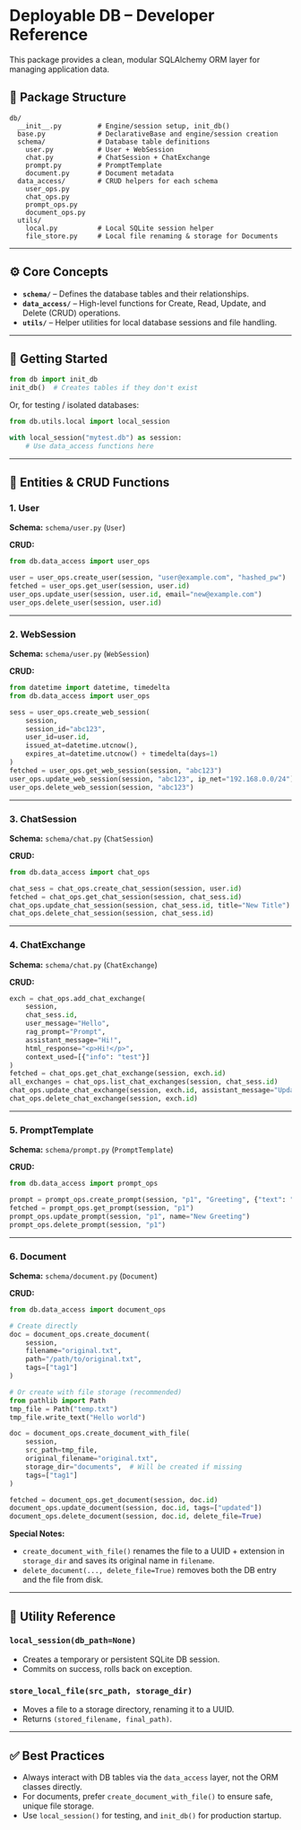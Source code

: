 # Deployable DB – Developer Reference

This package provides a clean, modular SQLAlchemy ORM layer for managing application data.

## 📂 Package Structure

```
db/
  __init__.py         # Engine/session setup, init_db()
  base.py             # DeclarativeBase and engine/session creation
  schema/             # Database table definitions
    user.py           # User + WebSession
    chat.py           # ChatSession + ChatExchange
    prompt.py         # PromptTemplate
    document.py       # Document metadata
  data_access/        # CRUD helpers for each schema
    user_ops.py
    chat_ops.py
    prompt_ops.py
    document_ops.py
  utils/
    local.py          # Local SQLite session helper
    file_store.py     # Local file renaming & storage for Documents
```

---

## ⚙️ Core Concepts

- **`schema/`** – Defines the database tables and their relationships.
- **`data_access/`** – High-level functions for Create, Read, Update, and Delete (CRUD) operations.
- **`utils/`** – Helper utilities for local database sessions and file handling.

---

## 🚀 Getting Started

```python
from db import init_db
init_db()  # Creates tables if they don't exist
```

Or, for testing / isolated databases:

```python
from db.utils.local import local_session

with local_session("mytest.db") as session:
    # Use data_access functions here
```

---

## 🧩 Entities & CRUD Functions

### 1. **User**
**Schema:** `schema/user.py` (`User`)

**CRUD:**
```python
from db.data_access import user_ops

user = user_ops.create_user(session, "user@example.com", "hashed_pw")
fetched = user_ops.get_user(session, user.id)
user_ops.update_user(session, user.id, email="new@example.com")
user_ops.delete_user(session, user.id)
```

---

### 2. **WebSession**
**Schema:** `schema/user.py` (`WebSession`)

**CRUD:**
```python
from datetime import datetime, timedelta
from db.data_access import user_ops

sess = user_ops.create_web_session(
    session,
    session_id="abc123",
    user_id=user.id,
    issued_at=datetime.utcnow(),
    expires_at=datetime.utcnow() + timedelta(days=1)
)
fetched = user_ops.get_web_session(session, "abc123")
user_ops.update_web_session(session, "abc123", ip_net="192.168.0.0/24")
user_ops.delete_web_session(session, "abc123")
```

---

### 3. **ChatSession**
**Schema:** `schema/chat.py` (`ChatSession`)

**CRUD:**
```python
from db.data_access import chat_ops

chat_sess = chat_ops.create_chat_session(session, user.id)
fetched = chat_ops.get_chat_session(session, chat_sess.id)
chat_ops.update_chat_session(session, chat_sess.id, title="New Title")
chat_ops.delete_chat_session(session, chat_sess.id)
```

---

### 4. **ChatExchange**
**Schema:** `schema/chat.py` (`ChatExchange`)

**CRUD:**
```python
exch = chat_ops.add_chat_exchange(
    session,
    chat_sess.id,
    user_message="Hello",
    rag_prompt="Prompt",
    assistant_message="Hi!",
    html_response="<p>Hi!</p>",
    context_used=[{"info": "test"}]
)
fetched = chat_ops.get_chat_exchange(session, exch.id)
all_exchanges = chat_ops.list_chat_exchanges(session, chat_sess.id)
chat_ops.update_chat_exchange(session, exch.id, assistant_message="Updated message")
chat_ops.delete_chat_exchange(session, exch.id)
```

---

### 5. **PromptTemplate**
**Schema:** `schema/prompt.py` (`PromptTemplate`)

**CRUD:**
```python
from db.data_access import prompt_ops

prompt = prompt_ops.create_prompt(session, "p1", "Greeting", {"text": "Hello {name}"})
fetched = prompt_ops.get_prompt(session, "p1")
prompt_ops.update_prompt(session, "p1", name="New Greeting")
prompt_ops.delete_prompt(session, "p1")
```

---

### 6. **Document**
**Schema:** `schema/document.py` (`Document`)

**CRUD:**
```python
from db.data_access import document_ops

# Create directly
doc = document_ops.create_document(
    session,
    filename="original.txt",
    path="/path/to/original.txt",
    tags=["tag1"]
)

# Or create with file storage (recommended)
from pathlib import Path
tmp_file = Path("temp.txt")
tmp_file.write_text("Hello world")

doc = document_ops.create_document_with_file(
    session,
    src_path=tmp_file,
    original_filename="original.txt",
    storage_dir="documents",  # Will be created if missing
    tags=["tag1"]
)

fetched = document_ops.get_document(session, doc.id)
document_ops.update_document(session, doc.id, tags=["updated"])
document_ops.delete_document(session, doc.id, delete_file=True)
```

**Special Notes:**
- `create_document_with_file()` renames the file to a UUID + extension in `storage_dir` and saves its original name in `filename`.
- `delete_document(..., delete_file=True)` removes both the DB entry and the file from disk.

---

## 📌 Utility Reference

### `local_session(db_path=None)`
- Creates a temporary or persistent SQLite DB session.
- Commits on success, rolls back on exception.

### `store_local_file(src_path, storage_dir)`
- Moves a file to a storage directory, renaming it to a UUID.
- Returns `(stored_filename, final_path)`.

---

## ✅ Best Practices

- Always interact with DB tables via the `data_access` layer, not the ORM classes directly.
- For documents, prefer `create_document_with_file()` to ensure safe, unique file storage.
- Use `local_session()` for testing, and `init_db()` for production startup.
